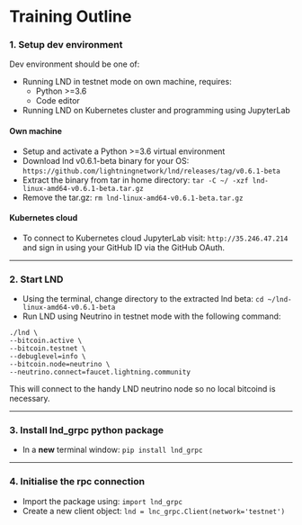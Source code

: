 # Training Outline

### 1. Setup dev environment
Dev environment should be one of:

* Running LND in testnet mode on own machine, requires:
    * Python >=3.6
    * Code editor
* Running LND on Kubernetes cluster and programming using JupyterLab

#### Own machine
* Setup and activate a Python >=3.6 virtual environment
* Download lnd v0.6.1-beta binary for your OS: `https://github.com/lightningnetwork/lnd/releases/tag/v0.6.1-beta`
* Extract the binary from tar in home directory: `tar -C ~/ -xzf lnd-linux-amd64-v0.6.1-beta.tar.gz`
* Remove the tar.gz: `rm lnd-linux-amd64-v0.6.1-beta.tar.gz`

#### Kubernetes cloud
* To connect to Kubernetes cloud JupyterLab visit: `http://35.246.47.214` and sign in using your GitHub ID via the GitHub OAuth.

----

### 2. Start LND
* Using the terminal, change directory to the extracted lnd beta: `cd ~/lnd-linux-amd64-v0.6.1-beta`
* Run LND using Neutrino in testnet mode with the following command:
```
./lnd \
--bitcoin.active \
--bitcoin.testnet \
--debuglevel=info \
--bitcoin.node=neutrino \
--neutrino.connect=faucet.lightning.community
```

This will connect to the handy LND neutrino node so no local bitcoind is necessary.

----

### 3. Install lnd_grpc python package
* In a **new** terminal window:
`pip install lnd_grpc`

----

### 4. Initialise the rpc connection
* Import the package using: `import lnd_grpc`
* Create a new client object: `lnd = lnc_grpc.Client(network='testnet')`
